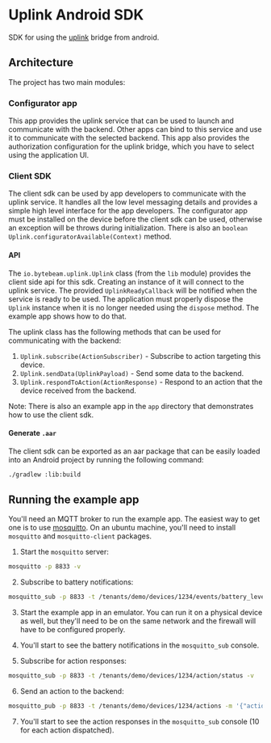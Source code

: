 # Uplink Android SDK

SDK for using the [uplink](https://github.com/bytebeamio/uplink) bridge from android.

## Architecture

The project has two main modules:

### Configurator app

This app provides the uplink service that can be used to launch and communicate with the backend. Other apps can
bind to this service and use it to communicate with the selected backend. This app also provides the authorization
configuration for the uplink bridge, which you have to select using the application UI.

### Client SDK

The client sdk can be used by app developers to communicate with the uplink service. It handles all the low level
messaging details and provides a simple high level interface for the app developers. The configurator app must be
installed on the device before the client sdk can be used, otherwise an exception will be throws during initialization.
There is also an `boolean Uplink.configuratorAvailable(Context)` method.

#### API

The `io.bytebeam.uplink.Uplink` class (from the `lib` module) provides the client side api for this sdk. Creating an
instance of it will connect to the uplink service. The provided `UplinkReadyCallback` will be notified when the service
is ready to be used. The application must properly dispose the `Uplink` instance when it is no longer needed using
the `dispose` method. The example app shows how to do that.

The uplink class has the following methods that can be used for communicating with the backend:

1. `Uplink.subscribe(ActionSubscriber)` - Subscribe to action targeting this device.
2. `Uplink.sendData(UplinkPayload)` - Send some data to the backend.
3. `Uplink.respondToAction(ActionResponse)` - Respond to an action that the device received from the backend.

Note: There is also an example app in the `app` directory that demonstrates how to use the client sdk.

#### Generate `.aar`

The client sdk can be exported as an aar package that can be easily loaded into an Android project by running the
following command:

```sh
./gradlew :lib:build
```

## Running the example app

You'll need an MQTT broker to run the example app. The easiest way to get one is to use [mosquitto](https://mosquitto.org/).
On an ubuntu machine, you'll need to install `mosquitto` and `mosquitto-client` packages.

1. Start the `mosquitto` server:

```sh
mosquitto -p 8833 -v
```

2. Subscribe to battery notifications:

```sh
mosquitto_sub -p 8833 -t /tenants/demo/devices/1234/events/battery_level -v
```

3. Start the example app in an emulator. You can run it on a physical device as well, but they'll need to be on the
   same network and the firewall will have to be configured properly.

4. You'll start to see the battery notifications in the `mosquitto_sub` console.

5. Subscribe for action responses:

```sh
mosquitto_sub -p 8833 -t /tenants/demo/devices/1234/action/status -v
```

6. Send an action to the backend:

```sh
mosquitto_pub -p 8833 -t /tenants/demo/devices/1234/actions -m '{"action_id": "1", "kind": "test", "name": "test", "payload": "data"}'
```

7. You'll start to see the action responses in the `mosquitto_sub` console (10 for each action dispatched).